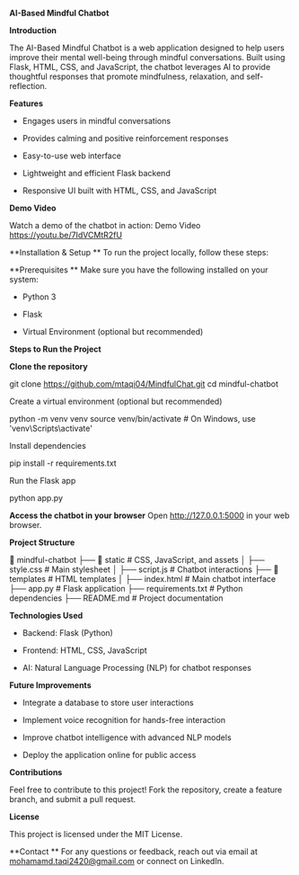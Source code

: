 **AI-Based Mindful Chatbot**

**Introduction**

The AI-Based Mindful Chatbot is a web application designed to help users improve their mental well-being through mindful conversations. Built using Flask, HTML, CSS, and JavaScript, the chatbot leverages AI to provide thoughtful responses that promote mindfulness, relaxation, and self-reflection.

**Features**

- Engages users in mindful conversations

- Provides calming and positive reinforcement responses

- Easy-to-use web interface

- Lightweight and efficient Flask backend

- Responsive UI built with HTML, CSS, and JavaScript

**Demo Video**

Watch a demo of the chatbot in action: Demo Video
https://youtu.be/7IdVCMtR2fU

**Installation & Setup
**
To run the project locally, follow these steps:

**Prerequisites
**
Make sure you have the following installed on your system:

- Python 3

- Flask

- Virtual Environment (optional but recommended)

**Steps to Run the Project**

**Clone the repository**

git clone https://github.com/mtaqi04/MindfulChat.git
cd mindful-chatbot

Create a virtual environment (optional but recommended)

python -m venv venv
source venv/bin/activate  # On Windows, use 'venv\Scripts\activate'

Install dependencies

pip install -r requirements.txt

Run the Flask app

python app.py

**Access the chatbot in your browser**
Open http://127.0.0.1:5000 in your web browser.

**Project Structure**

📂 mindful-chatbot
├── 📂 static          # CSS, JavaScript, and assets
│   ├── style.css     # Main stylesheet
│   ├── script.js     # Chatbot interactions
├── 📂 templates       # HTML templates
│   ├── index.html    # Main chatbot interface
├── app.py            # Flask application
├── requirements.txt  # Python dependencies
├── README.md         # Project documentation

**Technologies Used**

- Backend: Flask (Python)

- Frontend: HTML, CSS, JavaScript

- AI: Natural Language Processing (NLP) for chatbot responses

**Future Improvements**

- Integrate a database to store user interactions

- Implement voice recognition for hands-free interaction

- Improve chatbot intelligence with advanced NLP models

- Deploy the application online for public access

**Contributions**

Feel free to contribute to this project! Fork the repository, create a feature branch, and submit a pull request.

**License**

This project is licensed under the MIT License.

**Contact
**
For any questions or feedback, reach out via email at mohamamd.taqi2420@gmail.com or connect on LinkedIn. 
 
 
 
  
